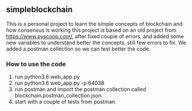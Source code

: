 

## simpleblockchain
This is a personal project to learn the simple concepts of blockchain and how consensus is working this project is based on an old project from https://www.pyscoop.com/, after fixed couple of errors, and added some new variables to understand better the concepts, still few errors to fix. We added a postman collection so we can test better the code.

### How to use the code
1. run python3.6 web_app.py
2. run python3.6 web_app.py -p 64038
3. run postman and import the postman collection called blockchain.postman_collection.json. 
4. start with a couple of tests from postman.


